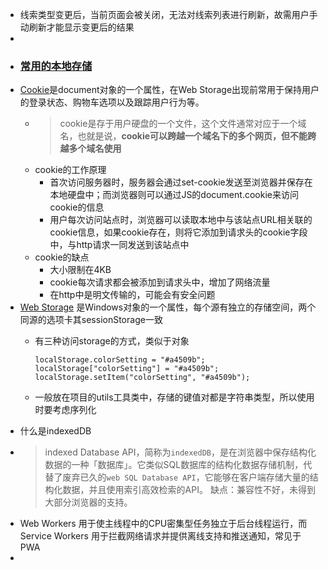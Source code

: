 - 线索类型变更后，当前页面会被关闭，无法对线索列表进行刷新，故需用户手动刷新才能显示变更后的结果
-
- ### [常用的本地存储](https://segmentfault.com/a/1190000004743454)
- [Cookie](https://segmentfault.com/a/1190000004743454)是document对象的一个属性，在Web Storage出现前常用于保持用户的登录状态、购物车选项以及跟踪用户行为等。
	- > cookie是存于用户硬盘的一个文件，这个文件通常对应于一个域名，也就是说，**cookie可以跨越一个域名下的多个网页，但不能跨越多个域名使用**
	- cookie的工作原理
		- 首次访问服务器时，服务器会通过set-cookie发送至浏览器并保存在本地硬盘中；而浏览器则可以通过JS的document.cookie来访问cookie的信息
		- 用户每次访问站点时，浏览器可以读取本地中与该站点URL相关联的cookie信息，如果cookie存在，则将它添加到请求头的cookie字段中，与http请求一同发送到该站点中
	- cookie的缺点
		- 大小限制在4KB
		- cookie每次请求都会被添加到请求头中，增加了网络流量
		- 在http中是明文传输的，可能会有安全问题
- [Web Storage](https://developer.mozilla.org/zh-CN/docs/Web/API/Web_Storage_API/Using_the_Web_Storage_API) 是Windows对象的一个属性，每个源有独立的存储空间，两个同源的选项卡其sessionStorage一致
	- 有三种访问storage的方式，类似于对象
	  
	  ```
	  localStorage.colorSetting = "#a4509b";
	  localStorage["colorSetting"] = "#a4509b";
	  localStorage.setItem("colorSetting", "#a4509b");
	  ```
	- 一般放在项目的utils工具类中，存储的键值对都是字符串类型，所以使用时要考虑序列化
- 什么是indexedDB
- > indexed Database API，简称为`indexedDB`，是在浏览器中保存结构化数据的一种「数据库」。它类似SQL数据库的结构化数据存储机制，代替了废弃已久的`web SQL Database API`，它能够在客户端存储大量的结构化数据，并且使用索引高效检索的API。
  缺点：兼容性不好，未得到大部分浏览器的支持。
- Web Workers 用于使主线程中的CPU密集型任务独立于后台线程运行，而 Service Workers 用于拦截网络请求并提供离线支持和推送通知，常见于PWA
-